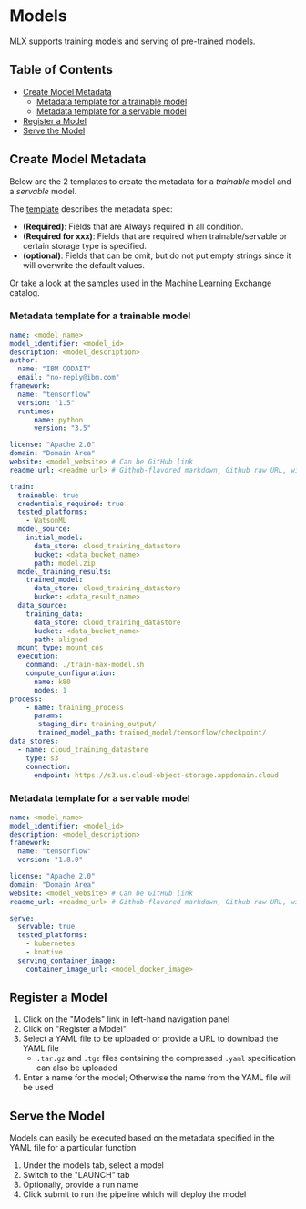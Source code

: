 # Models

MLX supports training models and serving of pre-trained models.

## Table of Contents

<!-- START of ToC generated by running ./tools/bash/mdtoc.sh models/README.md -->

- [Create Model Metadata](#create-model-metadata)
  - [Metadata template for a trainable model](#metadata-template-for-a-trainable-model)
  - [Metadata template for a servable model](#metadata-template-for-a-servable-model)
- [Register a Model](#register-a-model)
- [Serve the Model](#serve-the-model)

<!-- END of ToC generated by running ./tools/bash/mdtoc.sh models/README.md -->

## Create Model Metadata

Below are the 2 templates to create the metadata for a _trainable_ model and a _servable_ model.

The [template](template.yaml) describes the metadata spec:

- **(Required)**: Fields that are Always required in all condition.
- **(Required for xxx)**: Fields that are required when trainable/servable or certain storage type is specified.
- **(optional)**: Fields that can be omit, but do not put empty strings since it will overwrite the default values.

Or take a look at the 
[samples](https://github.com/machine-learning-exchange/katalog/tree/main/model-samples) 
used in the Machine Learning Exchange catalog.

### Metadata template for a trainable model

```YAML
name: <model_name>
model_identifier: <model_id>
description: <model_description>
author:
  name: "IBM CODAIT"
  email: "no-reply@ibm.com"
framework:
  name: "tensorflow"
  version: "1.5"
  runtimes:
      name: python
      version: "3.5"

license: "Apache 2.0"
domain: "Domain Area"
website: <model_website> # Can be GitHub link
readme_url: <readme_url> # Github-flavored markdown, Github raw URL, will be displayed in MLX UI

train:
  trainable: true
  credentials_required: true
  tested_platforms:
    - WatsonML
  model_source:
    initial_model:
      data_store: cloud_training_datastore
      bucket: <data_bucket_name>
      path: model.zip
  model_training_results:
    trained_model:
      data_store: cloud_training_datastore
      bucket: <data_result_name>
  data_source:
    training_data:
      data_store: cloud_training_datastore
      bucket: <data_bucket_name>
      path: aligned
  mount_type: mount_cos
  execution:
    command: ./train-max-model.sh
    compute_configuration:
      name: k80
      nodes: 1
process:
    - name: training_process
      params:
       staging_dir: training_output/
       trained_model_path: trained_model/tensorflow/checkpoint/
data_stores:
  - name: cloud_training_datastore
    type: s3
    connection:
      endpoint: https://s3.us.cloud-object-storage.appdomain.cloud
```


### Metadata template for a servable model

```YAML
name: <model_name>
model_identifier: <model_id>
description: <model_description>
framework:
  name: "tensorflow"
  version: "1.8.0"

license: "Apache 2.0"
domain: "Domain Area"
website: <model_website> # Can be GitHub link
readme_url: <readme_url> # Github-flavored markdown, Github raw URL, will be displayed in MLX UI

serve:
  servable: true
  tested_platforms:
    - kubernetes
    - knative
  serving_container_image:
    container_image_url: <model_docker_image>
```

## Register a Model

1. Click on the "Models" link in left-hand navigation panel
2. Click on "Register a Model"
3. Select a YAML file to be uploaded or provide a URL to download the YAML file
    * `.tar.gz` and `.tgz` files containing the compressed
      `.yaml` specification can also be uploaded
4. Enter a name for the model; Otherwise the name from the YAML file will be used

## Serve the Model

Models can easily be executed based on the metadata specified in the YAML file for a particular function

1. Under the models tab, select a model
2. Switch to the "LAUNCH" tab
3. Optionally, provide a run name
4. Click submit to run the pipeline which will deploy the model
